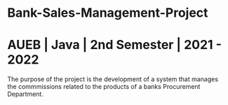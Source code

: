# Bank-Sales-Management-Project
# AUEB | Java | 2nd Semester | 2021 - 2022
The purpose of the project is the development of a system that manages the commmissions related to the products of a banks Procurement Department.
